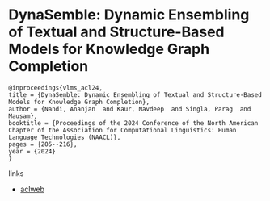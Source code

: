 # DynaSemble: Dynamic Ensembling of Textual and Structure-Based Models for Knowledge Graph Completion

```
@inproceedings{vlms_acl24,
title = {DynaSemble: Dynamic Ensembling of Textual and Structure-Based Models for Knowledge Graph Completion},
author = {Nandi, Ananjan  and Kaur, Navdeep  and Singla, Parag  and Mausam},
booktitle = {Proceedings of the 2024 Conference of the North American Chapter of the Association for Computational Linguistics: Human Language Technologies (NAACL)},
pages = {205--216},
year = {2024}
}
```

links
- [aclweb](https://aclanthology.org/2024.acl-short.20/)
